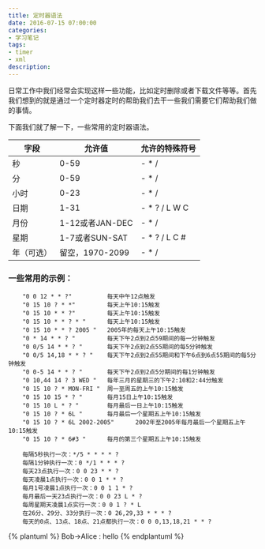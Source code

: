 ```yaml
---
title: 定时器语法
date: 2016-07-15 07:00:00
categories:
- 学习笔记
tags: 
- timer 
- xml
description: 
---
```


日常工作中我们经常会实现这样一些功能，比如定时删除或者下载文件等等。首先我们想到的就是通过一个定时器定时的帮助我们去干一些我们需要它们帮助我们做的事情。
<!-- more -->
下面我们就了解一下，一些常用的定时器语法。


字段 | 允许值 | 允许的特殊符号
------------ | ------------- | -------------
秒 | 0-59 | - * /
分 | 	0-59 | 	- * /
小时 | 	0-23 | - * /
日期 | 1-31 | - * ? / L W C
月份 | 1-12或者JAN-DEC | - * /
星期 | 1-7或者SUN-SAT | - * ? / L C #
年（可选）| 留空，1970-2099 | - * /

### 一些常用的示例：
```
    "0 0 12 * * ?"			每天中午12点触发
  	"0 15 10 ? * *"			每天上午10:15触发
  	"0 15 10 * * ?"			每天上午10:15触发
  	"0 15 10 * * ? * "		每天上午10:15触发
  	"0 15 10 * * ? 2005 "	2005年的每天上午10:15触发
  	"0 * 14 * * ? "			每天下午2点到2点59期间的每一分钟触发
  	"0 0/5 14 * * ? "		每天下午2点到2点55期间的每5分钟触发
  	"0 0/5 14,18 * * ? "	每天下午2点到2点55期间和下午6点到6点55期间的每5分钟触发
  	"0 0-5 14 * * ? "		每天下午2点到2点5分期间的每1分钟触发
  	"0 10,44 14 ? 3 WED "	每年三月的星期三的下午2:10和2:44分触发
  	"0 15 10 ? * MON-FRI "	周一至周五的上午10:15触发
  	"0 15 10 15 * ? "		每月15日上午10:15触发
  	"0 15 10 L * ? "		每月最后一日上午10:15触发
  	"0 15 10 ? * 6L "		每月最后一个星期五上午10:15触发
  	"0 15 10 ? * 6L 2002-2005"		2002年至2005年每月最后一个星期五上午10:15触发
  	"0 15 10 ? * 6#3 "		每月的第三个星期五上午10:15触发
  	
  	每隔5秒执行一次：*/5 * * * * ?
    每隔1分钟执行一次：0 */1 * * * ?
    每天23点执行一次：0 0 23 * * ?
    每天凌晨1点执行一次：0 0 1 * * ?
    每月1号凌晨1点执行一次：0 0 1 1 * ?
    每月最后一天23点执行一次：0 0 23 L * ?
    每周星期天凌晨1点实行一次：0 0 1 ? * L
    在26分、29分、33分执行一次：0 26,29,33 * * * ?
    每天的0点、13点、18点、21点都执行一次：0 0 0,13,18,21 * * ?
```


{% plantuml %}
Bob->Alice : hello
{% endplantuml %}
